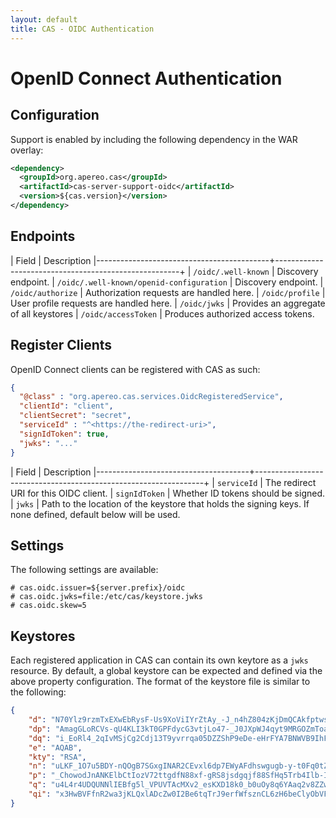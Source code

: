 ```yaml
---
layout: default
title: CAS - OIDC Authentication
---
```


# OpenID Connect Authentication

## Configuration
Support is enabled by including the following dependency in the WAR overlay:

```xml
<dependency>
  <groupId>org.apereo.cas</groupId>
  <artifactId>cas-server-support-oidc</artifactId>
  <version>${cas.version}</version>
</dependency>
```

## Endpoints

| Field                                     | Description
|-------------------------------------------+------------------------------------------------------+
| `/oidc/.well-known`                       | Discovery endpoint.
| `/oidc/.well-known/openid-configuration`  | Discovery endpoint.
| `/oidc/authorize`                         | Authorization requests are handled here.
| `/oidc/profile`                           | User profile requests are handled here.
| `/oidc/jwks`                              | Provides an aggregate of all keystores
| `/oidc/accessToken`                       | Produces authorized access tokens.

## Register Clients

OpenID Connect clients can be registered with CAS as such:

```json
{
  "@class" : "org.apereo.cas.services.OidcRegisteredService",
  "clientId": "client",
  "clientSecret": "secret",
  "serviceId" : "^<https://the-redirect-uri>",
  "signIdToken": true,
  "jwks": "..."
}
```

| Field                                | Description
|--------------------------------------+-----------------------------------------------------------------+
| `serviceId`                   | The redirect URI for this OIDC client.
| `signIdToken`                 | Whether ID tokens should be signed.
| `jwks`                        | Path to the location of the keystore that holds the signing keys. If none defined, default below will be 
used.

## Settings

The following settings are available:

```properties
# cas.oidc.issuer=${server.prefix}/oidc
# cas.oidc.jwks=file:/etc/cas/keystore.jwks
# cas.oidc.skew=5
```

## Keystores

Each registered application in CAS can contain its own keytore as a `jwks` resource. By default,
a global keystore can be expected and defined via the above property configuration. The format of the keystore
file is similar to the following:

```json
{
    "d": "N70Ylz9rzmTxEXwEbRysF-Us9XoViIYrZtAy_-J_n4hZ804zKjDmQCAkfptwsi_CTLDcfQvLHAp6JTfHVJviBvGbLW_wtETKvYEXd7HO78tqqcEHvZJAaFnMNrCFylGCVJVBPEmiWjnkKzJ-G2C-BRCC_7lguOQ-buuiuzpXHxHsQbrhWehxRnWT9YmjdmRFR9lsKPMLsuoGLVq6d_H8WVwexVmNLgqGH-X-5JYXWljrM_CzL__Jv_nbPpk3Al6lyk0b7jLPcUcI3MckWkDBuiEySg8kh5EJFb3FvzQiFsmY9SEZ3HkR-P-Cm4m9vjzxNgk8yOnzeBzOCrHPBxBdcQ",
    "dp": "AmagGLoRCVs-qU4KLI3kT0GPFdycG3vtjLo47-_J0JXpWJ4qyt9MRGOZmToa0VhJltUfvr8ik94LjeDRXCi_FNc5J6RnmjuvlVmHIRaVIw4ziL9a3uHRITSXEduuWITVIisJ01o6oZwk_3pbXqPlx1WUUZ0kYy5aOaUz09JjJEE",
    "dq": "i_EoRl4_2qIvMSjCg2Cdj13T9yvrrqa05DZZShP9eDe-eHrFYA7BNWVB9IhFD6Q7fr9sJNHm7267_rPhG51mj3az6ryAGmb7e2OHsWRyqfAvSFkdnIUjzCmt8xv0YdqK8iyZmHjB9eNHyzdmkWWBNTgj0_w-YlQWrXKD_HGKgP8",
    "e": "AQAB",
    "kty": "RSA",
    "n": "uLKF_1O7u5BDY-nQOgB7SGxgINAR2CEvxl6dp7EWyAFdhswgugb-y-t0Fq0tZs33TsOr_o3QGzPG8Lm5EtyYJpFBZ6rbvAoIDgddVYW-Agy3c_IKSPnxLKHoI18kaJNpNRbvEFH-V2Ya1VihGGWZnO-dN4iCgGnsG5InzM8GkVoP8NnjL5uhBYxsCo1a9HGd6rziyRaQBUI81t-YbHbP-m7mF315yFLX7uZyoBZSgxjezYo5s1va4uVUXXwVDQuUtvSJ1jV6aNgvZEmCFL7BmJWm0tQxLdKj_nweLNOXfjoDbtKpdDptNVR7t1H0E3whRgdNlpjUGaWU1n2TmmZs9w",
    "p": "_ChowodJnANKElbCtIozV72ttgdfN88xf-gRS8jsdgqjf88SfHq5Trb4Ilb-IhgtlnJJywcbfPky1yCCCrXXoB__iNhONdykhwUenJmHPHJLDlBA6vLga19K2b5xUBK6qry3InvkCVgLVRGUGfSvRkz8Yw-XG2Flvh_IoBaMkh0",
    "q": "u4L4r4UDQUNNlIEBfg5l_VPUVTAcMXv2_esKXD18k0_b0uOy8q6YAaq2v8ZZwzgZQ6-EKje4R8Gg8psE_u4ATt9aMcxlriq60FF_vZIjgmuAkMDku_TtMMs3Ol_PlaO6lHxxOjg3I2dtZfrur1QryplvUpERP79QJVBtiBjdzyM",
    "qi": "x3HwBVFfnR2wa3jKLQxlADcZw0I2Be6tqTrJ9erfWfsznCL6zH6beClyObVF9pdDXujZTUVYyhgHMZ15zRVQ2UgCa9k5x8KJn2y-OFz3m2gWu4UAvfM7UotpdMcZlDiFm8J1BWv8QKYjmFNBAE_gAf7k9YiSxJTAsChCks1Q5gk"
}
```
